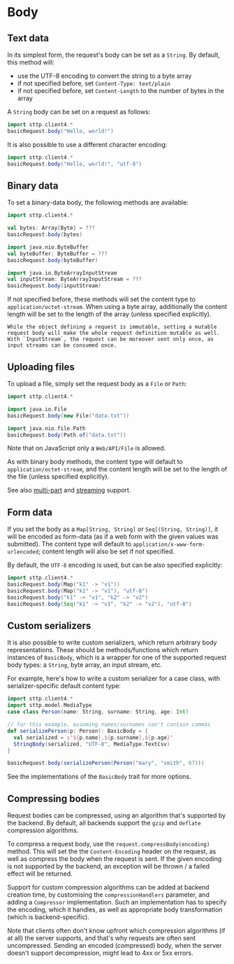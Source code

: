 # Body

## Text data

In its simplest form, the request's body can be set as a `String`. By default, this method will:

* use the UTF-8 encoding to convert the string to a byte array
* if not specified before, set `Content-Type: text/plain`
* if not specified before, set `Content-Length` to the number of bytes in the array

A `String` body can be set on a request as follows:

```scala
import sttp.client4.*
basicRequest.body("Hello, world!")
```

It is also possible to use a different character encoding:

```scala
import sttp.client4.*
basicRequest.body("Hello, world!", "utf-8")
```

## Binary data

To set a binary-data body, the following methods are available:

```scala
import sttp.client4.*

val bytes: Array[Byte] = ???
basicRequest.body(bytes)

import java.nio.ByteBuffer
val byteBuffer: ByteBuffer = ???
basicRequest.body(byteBuffer)

import java.io.ByteArrayInputStream
val inputStream: ByteArrayInputStream = ???
basicRequest.body(inputStream)
```

If not specified before, these methods will set the content type to `application/octet-stream`. When using a byte array, additionally the content length will be set to the length of the array (unless specified explicitly).

```{note}
While the object defining a request is immutable, setting a mutable request body will make the whole request definition mutable as well. With `InputStream`, the request can be moreover sent only once, as input streams can be consumed once.
```

## Uploading files

To upload a file, simply set the request body as a `File` or `Path`:

```scala
import sttp.client4.*

import java.io.File
basicRequest.body(new File("data.txt"))

import java.nio.file.Path
basicRequest.body(Path.of("data.txt"))
```

Note that on JavaScript only a `Web/API/File` is allowed.

As with binary body methods, the content type will default to `application/octet-stream`, and the content length will be set to the length of the file (unless specified explicitly).

See also [multi-part](multipart.md) and [streaming](streaming.md) support.

## Form data

If you set the body as a `Map[String, String]` or `Seq[(String, String)]`, it will be encoded as form-data (as if a web form with the given values was submitted). The content type will default to `application/x-www-form-urlencoded`; content length will also be set if not specified.

By default, the `UTF-8` encoding is used, but can be also specified explicitly:

```scala
import sttp.client4.*
basicRequest.body(Map("k1" -> "v1"))
basicRequest.body(Map("k1" -> "v1"), "utf-8")
basicRequest.body("k1" -> "v1", "k2" -> "v2")
basicRequest.body(Seq("k1" -> "v1", "k2" -> "v2"), "utf-8")
```        

## Custom serializers

It is also possible to write custom serializers, which return arbitrary body representations. These should be 
methods/functions which return instances of `BasicBody`, which is a wrapper for one of the supported request body 
types: a `String`, byte array, an input stream, etc.

For example, here's how to write a custom serializer for a case class, with serializer-specific default content type:

```scala
import sttp.client4.*
import sttp.model.MediaType
case class Person(name: String, surname: String, age: Int)

// for this example, assuming names/surnames can't contain commas
def serializePerson(p: Person): BasicBody = { 
  val serialized = s"${p.name},${p.surname},${p.age}"
  StringBody(serialized, "UTF-8", MediaType.TextCsv)
}

basicRequest.body(serializePerson(Person("mary", "smith", 67)))
```

See the implementations of the `BasicBody` trait for more options.

## Compressing bodies

Request bodies can be compressed, using an algorithm that's supported by the backend. By default, all backends support the `gzip` and `deflate` compression algorithms.

To compress a request body, use the `request.compressBody(encoding)` method. This will set the the `Content-Encoding` header on the request, as well as compress the body when the request is sent. If the given encoding is not supported by the backend, an exception will be thrown / a failed effect will be returned.

Support for custom compression algorithms can be added at backend creation time, by customising the `compressionHandlers` parameter, and adding a `Compressor` implementation. Such an implementation has to specify the encoding, which it handles, as well as appropriate body transformation (which is backend-specific).

Note that clients often don't know upfront which compression algorithms (if at all) the server supports, and that's why requests are often sent uncompressed. Sending an encoded (compressed) body, when the server doesn't support decompression, might lead to 4xx or 5xx errors.